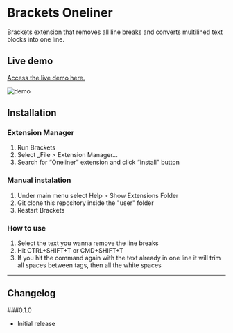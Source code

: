 Brackets Oneliner
====================

Brackets extension that removes all line breaks and converts multilined text blocks into one line.

## Live demo

[Access the live demo here.](https://caferati.me/demo/one-liner)

![demo](http://i.imgur.com/VNOjU8C.gif)

## Installation ##

### Extension Manager
1. Run Brackets
2. Select _File > Extension Manager...
3. Search for “Oneliner” extension and click “Install” button

### Manual instalation
1. Under main menu select Help > Show Extensions Folder
2. Git clone this repository inside the "user" folder
3. Restart Brackets

### How to use
1. Select the text you wanna remove the line breaks
2. Hit CTRL+SHIFT+T or CMD+SHIFT+T
3. If you hit the command again with the text already in one line it will trim all spaces between tags, then all the white spaces

----------------

## Changelog ##

###0.1.0
- Initial release
